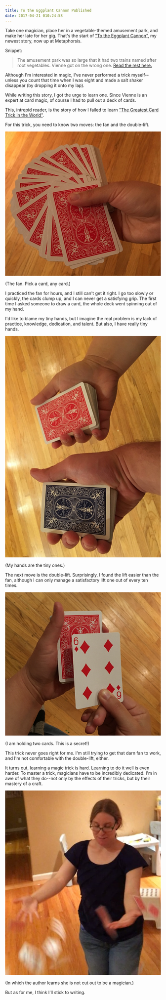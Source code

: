 ```yaml
---
title: To the Eggplant Cannon Published
date: 2017-04-21 010:24:58
---
```


Take one magician, place her in a vegetable-themed amusement park, and make her late for her gig. That's the start of ["To the Eggplant Cannon"](http://magazine.metaphorosis.com/story/2017/to-the-eggplant-cannon-beth-goder/), my newest story, now up at Metaphorsis.

Snippet:
> The amusement park was so large that it had two trains named after root vegetables. Vienne got on the wrong one.
[Read the rest here.]( http://magazine.metaphorosis.com/story/2017/to-the-eggplant-cannon-beth-goder/)

Although I'm interested in magic, I've never performed a trick myself--unless you count that time when I was eight and made a salt shaker disappear (by dropping it onto my lap).

While writing this story, I got the urge to learn one. Since Vienne is an expert at card magic, of course I had to pull out a deck of cards. 

This, intrepid reader, is the story of how I failed to learn ["The Greatest Card Trick in the World"](https://www.youtube.com/watch?v=hzmtscrYqco).

For this trick, you need to know two moves: the fan and the double-lift.

![The fan. Pick a card, any card.](/images/fan.png)

(The fan. Pick a card, any card.)

I practiced the fan for hours, and I still can't get it right. I go too slowly or quickly, the cards clump up, and I can never get a satisfying grip. The first time I asked someone to draw a card, the whole deck went spinning out of my hand.

I'd like to blame my tiny hands, but I imagine the real problem is my lack of practice, knowledge, dedication, and talent. But also, I have really tiny hands.

![My hands are the tiny ones.](/images/tinyhands.png)

(My hands are the tiny ones.)

The next move is the double-lift. Surprisingly, I found the lift easier than the fan, although I can only manage a satisfactory lift one out of every ten times.

![I am holding two cards. This is a secret!](/images/doublelift.png)

(I am holding two cards. This is a secret!)

This trick never goes right for me. I'm still trying to get that darn fan to work, and I'm not comfortable with the double-lift, either. 

It turns out, learning a magic trick is hard. Learning to do it well is even harder. To master a trick, magicians have to be incredibly dedicated. I'm in awe of what they do--not only by the effects of their tricks, but by their mastery of a craft. 

![In which the author learns she is not cut out to be a magician.](/images/droppingcards.png)

(In which the author learns she is not cut out to be a magician.)

But as for me, I think I'll stick to writing.
